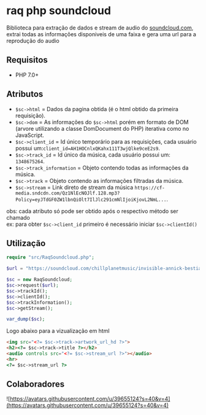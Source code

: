 # raq php soundcloud

Biblioteca para extração de dados e stream de audio do [soundcloud.com](https://soundcloud.com/), extrai todas as informações disponiveis de uma faixa e gera uma url para a reprodução do audio

## Requisitos

- PHP 7.0+

## Atributos

- `$sc->html` = Dados da pagina obtida (é o html obtido da primeira requisição).
- `$sc->dom` = As informações do `$sc->html` porém em formato de DOM (arvore utilizando a classe DomDocument do PHP) iterativa como no JavaScript.
- `$sc->client_id` = Id único temporário para as requisições, cada usuário possui um:`client_id=AH1HOCnlxQKahx111T3wjQlke9ceE2s9`.
- `$sc->track_id` = Id único da música, cada usuário possui um: `1348675264`.
- `$sc->track_information` = Objeto contendo todas as informações da música.
- `$sc->track` = Objeto contendo as informações filtradas da música.
- `$sc->stream` = Link direto de stream da música `https://cf-media.sndcdn.com/Qz1NlEcNOJlf.128.mp3?Policy=eyJTdGF0ZW1lbnQiOlt7IlJlc291cmNlIjoiKjovL2NmL...`.


obs: cada atributo só pode ser obtido após o respectivo método ser chamado <br/>
ex: para obter `$sc->client_id` primeiro é necessário iniciar `$sc->clientId()`

## Utilização

```php
require "src/RaqSoundcloud.php";

$url = "https://soundcloud.com/chillplanetmusic/invisible-annick-bestia-stay-with-me-2";

$sc = new RaqSoundcloud;
$sc->request($url);
$sc->trackId();
$sc->clientId();
$sc->trackInformation();
$sc->getStream();

var_dump($sc);
```

Logo abaixo para a vizualização em html

```html
<img src="<?= $sc->track->artwork_url_hd ?>">
<h2><?= $sc->track->title ?></h2>
<audio controls src="<?= $sc->stream_url ?>"></audio>
<hr>
<?= $sc->stream_url ?>
```

## Colaboradores
![https://avatars.githubusercontent.com/u/39655124?s=40&v=4](https://avatars.githubusercontent.com/u/39655124?s=40&v=4)
